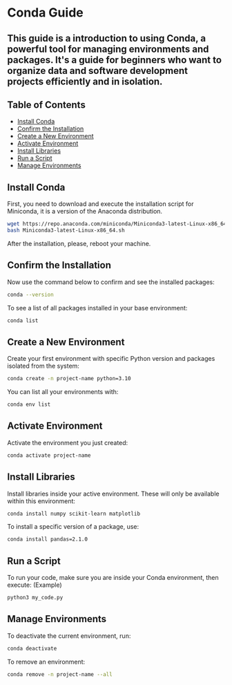 # Conda Guide
## This guide is a introduction to using Conda, a powerful tool for managing environments and packages. It's a guide for beginners who want to organize data and software development projects efficiently and in isolation.

## Table of Contents
- [Install Conda](#install-conda)
- [Confirm the Installation](#confirm-installation)
- [Create a New Environment](#new-environment)
- [Activate Environment](#activate-environment)
- [Install Libraries](#install-libaries)
- [Run a Script](#run-script)
- [Manage Environments](#manage-environments)

## Install Conda
First, you need to download and execute the installation script for Miniconda, it is a version of the Anaconda distribution.
```bash
wget https://repo.anaconda.com/miniconda/Miniconda3-latest-Linux-x86_64.sh
bash Miniconda3-latest-Linux-x86_64.sh
```
After the installation, please, reboot your machine.

## Confirm the Installation
Now use the command below to confirm and see the installed packages:
```bash
conda --version
```
To see a list of all packages installed in your base environment:
```bash
conda list
```

## Create a New Environment
Create your first environment with specific Python version and packages isolated from the system:
```bash
conda create -n project-name python=3.10
```
You can list all your environments with:
```bash
conda env list 
```

## Activate Environment
Activate the environment you just created:
```bash
conda activate project-name
```

## Install Libraries
Install libraries inside your active environment. These will only be available within this environment:
```bash
conda install numpy scikit-learn matplotlib
```

To install a specific version of a package, use:
```bash
conda install pandas=2.1.0
```

## Run a Script
To run your code, make sure you are inside your Conda environment, then execute:
(Example)
```bash
python3 my_code.py
```

## Manage Environments

To deactivate the current environment, run:
```bash
conda deactivate
```

To remove an environment:
```bash
conda remove -n project-name --all
```


